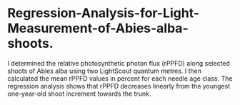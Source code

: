 # Regression-Analysis-for-Light-Measurement-of-Abies-alba-shoots.
I determined the relative photosynthetic photon flux (rPPFD) along selected shoots of Abies alba using two LightScout quantum metres.  I then calculated the mean rPPFD values in percent for each needle age class. The regression analysis shows that rPPFD decreases linearly from the youngest one-year-old shoot increment towards the trunk. 
